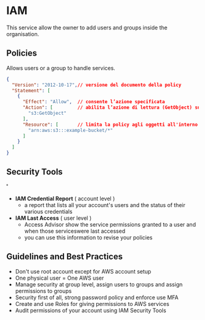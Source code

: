 # IAM

This service allow the owner to add users and groups inside the organisation.

## Policies

Allows users or a group to handle services.

```json
{
  "Version": "2012-10-17",// versione del documento della policy
  "Statement": [
    {
      "Effect": "Allow",  // consente l’azione specificata
      "Action": [         // abilita l’azione di lettura (GetObject) su S3
        "s3:GetObject"
      ],
      "Resource": [       // limita la policy agli oggetti all'interno del bucket example-bucket
        "arn:aws:s3:::example-bucket/*"
      ]
    }
  ]
}
```

## Security Tools
˚
- **IAM Credential Report** ( account level )
  - a report that lists all your account's users and the status of their various credentials
- **IAM Last Access** ( user level )
  - Access Advisor show the service permissions granted to a user and when those serviceswere last accessed
  - you can use this information to revise your policies


## Guidelines and Best Practices

- Don't use root account except for AWS account setup
- One physical user = One AWS user
- Manage security at group level, assign users to groups and assign permissions to groups
- Security first of all, strong password policy and enforce use MFA
- Create and use Roles for giving permissions to AWS services
- Audit permissions of your account using IAM Security Tools
